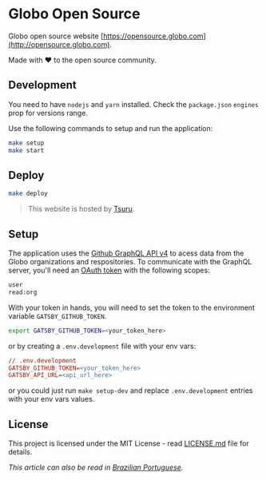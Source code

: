 # Globo Open Source

Globo open source website [https://opensource.globo.com](http://opensource.globo.com).

Made with ❤️ to the open source community.

## Development

You need to have `nodejs` and `yarn` installed. Check the `package.json` `engines` prop for versions range.

Use the following commands to setup and run the application:

```bash
make setup
make start
```

## Deploy

```bash
make deploy
```

> This website is hosted by [Tsuru](https://tsuru.io/).

## Setup

The application uses the [Github GraphQL API v4](https://developer.github.com/v4/) to acess data from the Globo organizations and respositories. To communicate with the GraphQL server, you'll need an [OAuth token](https://help.github.com/articles/creating-a-personal-access-token-for-the-command-line/) with the following scopes:

```txt
user
read:org
```

With your token in hands, you will need to set the token to the environment variable `GATSBY_GITHUB_TOKEN`.

```bash
export GATSBY_GITHUB_TOKEN=<your_token_here>
```

or by creating a `.env.development` file with your env vars:

```ini
// .env.development
GATSBY_GITHUB_TOKEN=<your_token_here>
GATSBY_API_URL=<api_url_here>
```

or you could just run `make setup-dev` and replace `.env.development` entries with your env vars values.

## License

This project is licensed under the MIT License - read [LICENSE.md](LICENSE) file for details.

*This article can also be read in [Brazilian Portuguese](README-pt-BR.md).*
